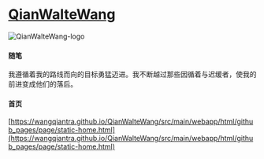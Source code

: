 # [QianWalteWang](https://wangqiantra.github.io/QianWalteWang/src/main/webapp/html/github_pages/page/static-home.html)
![QianWalteWang-logo](https://wangqiantra.github.io/QianWalteWang/src/main/webapp/html/base/imgs/qwaltewang-logo.svg)
#### 随笔
我遵循着我的路线而向的目标勇猛迈进。我不断越过那些因循着与迟缓者，使我的前进变成他们的落后。

#### 首页
[https://wangqiantra.github.io/QianWalteWang/src/main/webapp/html/github_pages/page/static-home.html](https://wangqiantra.github.io/QianWalteWang/src/main/webapp/html/github_pages/page/static-home.html)

  
